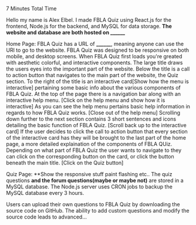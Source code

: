 7 Minutes Total Time

Hello my name is Alex Elbel. I made FBLA Quiz using React.js for the frontend, Node.js for the backend, and MySQL for data storage. **The website and database are both hosted on ______**

Home Page:
FBLA Quiz has a URL of **______**, meaning anyone can use the URl to go to the website. FBLA Quiz was designed to be responsive on both mobile, and desktop screens.
When FBLA Quiz first loads you're greated with aesthetic colorful, and interactive components. The large title draws the users eyes into the important part of the website. Below the title is a call to action button that navigates to the main part of the website, the Quiz section. To the right of the title is an interactive card[Show how the menu is interactive] pertaining some basic info about the various components of FBLA Quiz.
At the top of the page there is a navigation bar along with an interactive help menu.
[Click on the help menu and show how it is interactive] As you can see the help menu pertains basic help information in regards to how FBLA Quiz works.
[Close out of the help menu] Scrolling down further to the next section contains 3 short sentences and icons detailing the basic function of FBLA Quiz.
[Scroll back up to the interactive card] If the user decides to click the call to action button that every section of the interactive card has they will be brought to the last part of the home page, a more detailed explaination of the components of FBLA QUiz.
Depending on what part of FBLA Quiz the user wants to navigate to they can click on the corresponding button on the card, or click the button beneath the main title. [Click on the Quiz button]

Quiz Page:
**Show the responsive stuff paint flashing etc..
The quiz questions **and the forum questions(maybe or maybe not)** are stored in a MySQL database. The Node.js server uses CRON jobs to backup the MySQL database every 3 hours.

Users can upload their own questions to FBLA Quiz by downloading the source code on GitHub.  The ability to add custom questions and modify the source code leads to advanced...
